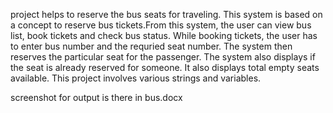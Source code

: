 project helps to reserve the bus seats for traveling. 
This system is based on a concept to reserve bus tickets.From this system, the user can view bus list, book tickets and check bus status.
While booking tickets, the user has to enter bus number and the requried seat number. The system then reserves the particular seat for the passenger. The system also displays if the seat is already reserved for someone. It also displays total empty seats available. This project involves various strings and variables.


screenshot for output is there in bus.docx
